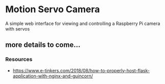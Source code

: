 # Motion Servo Camera

A simple web interface for viewing and controlling a Raspberry Pi camera with servos


## more details to come...


### Resources
 
 - https://www.e-tinkers.com/2018/08/how-to-properly-host-flask-application-with-nginx-and-guincorn/

